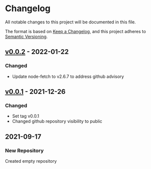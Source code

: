 # Changelog

All notable changes to this project will be documented in this file.

The format is based on [Keep a Changelog](https://keepachangelog.com/en/1.0.0/),
and this project adheres to
[Semantic Versioning](https://semver.org/spec/v2.0.0.html).

## [v0.0.2](https://github.com/cotarr/collab-iot-device/releases/tag/v0.0.2) - 2022-01-22

### Changed

- Update node-fetch to v2.6.7 to address github advisory

## [v0.0.1](https://github.com/cotarr/collab-iot-device/releases/tag/v0.0.1) - 2021-12-26

### Changed

- Set tag v0.0.1
- Changed github repository visibility to public

## 2021-09-17

### New Repository

Created empty repository
